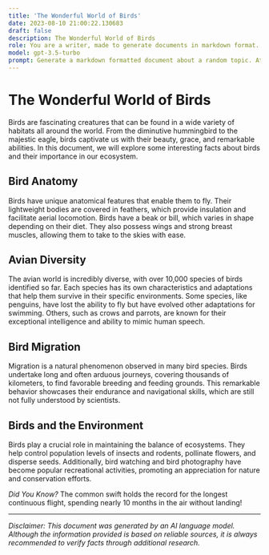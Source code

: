 ```yaml
---
title: 'The Wonderful World of Birds'
date: 2023-08-10 21:00:22.130683
draft: false
description: The Wonderful World of Birds
role: You are a writer, made to generate documents in markdown format. It is very important that all of the documents you generate are in valid markdown format.
model: gpt-3.5-turbo
prompt: Generate a markdown formatted document about a random topic. At the bottom, include a disclaimer explaining that the document was generated by you. The first line of the document should be the title. Make sure that the entire document is in proper markdown format, using a mix of various tags to make the document visually appealing.
---
```


# The Wonderful World of Birds

Birds are fascinating creatures that can be found in a wide variety of habitats all around the world. From the diminutive hummingbird to the majestic eagle, birds captivate us with their beauty, grace, and remarkable abilities. In this document, we will explore some interesting facts about birds and their importance in our ecosystem.

## Bird Anatomy

Birds have unique anatomical features that enable them to fly. Their lightweight bodies are covered in feathers, which provide insulation and facilitate aerial locomotion. Birds have a beak or bill, which varies in shape depending on their diet. They also possess wings and strong breast muscles, allowing them to take to the skies with ease.

## Avian Diversity

The avian world is incredibly diverse, with over 10,000 species of birds identified so far. Each species has its own characteristics and adaptations that help them survive in their specific environments. Some species, like penguins, have lost the ability to fly but have evolved other adaptations for swimming. Others, such as crows and parrots, are known for their exceptional intelligence and ability to mimic human speech.

## Bird Migration

Migration is a natural phenomenon observed in many bird species. Birds undertake long and often arduous journeys, covering thousands of kilometers, to find favorable breeding and feeding grounds. This remarkable behavior showcases their endurance and navigational skills, which are still not fully understood by scientists.

## Birds and the Environment

Birds play a crucial role in maintaining the balance of ecosystems. They help control population levels of insects and rodents, pollinate flowers, and disperse seeds. Additionally, bird watching and bird photography have become popular recreational activities, promoting an appreciation for nature and conservation efforts.

*Did You Know?* The common swift holds the record for the longest continuous flight, spending nearly 10 months in the air without landing!

---

*Disclaimer: This document was generated by an AI language model. Although the information provided is based on reliable sources, it is always recommended to verify facts through additional research.*